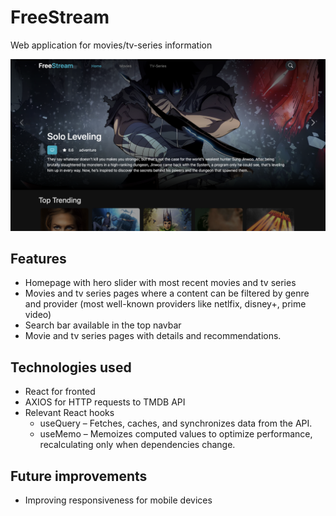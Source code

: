 # FreeStream

Web application for movies/tv-series information

![Alt text](/public/img1.png)

## Features

- Homepage with hero slider with most recent movies and tv series
- Movies and tv series pages where a content can be filtered by genre and provider (most well-known providers like netlfix, disney+, prime video)
- Search bar available in the top navbar
- Movie and tv series pages with details and recommendations.

## Technologies used

- React for fronted
- AXIOS for HTTP requests to TMDB API
- Relevant React hooks
    - useQuery – Fetches, caches, and synchronizes data from the API.
    - useMemo – Memoizes computed values to optimize performance, recalculating only when dependencies change.

## Future improvements

- Improving responsiveness for mobile devices
